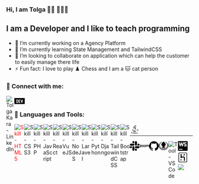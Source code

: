 ### Hi, I am Tolga 👋🏻 👨🏻‍💻

## I am a Developer and I like to teach programming

- 🔭 I’m currently working on a Agency Platform
- 🌱 I’m currently learning State Management and TailwindCSS
- 👯 I’m looking to collaborate on application which can help the customer to easily manage there life
- ⚡ Fun fact: I love to play ♟️ Chess and I am a 🐱 cat person

### 💬 Connect with me:

[<img align="left" alt="Tolga Kara - LinkedIn" width="22px" src="https://simpleicons.org/icons/linkedin.svg" />][linkedin]
[<img align="left" src="images/dev-dot-to.svg" alt="Tolga Kara's DEV Profile" width="28px" />][devto]

<br>

### 🧰 Languages and Tools:

[<img align="left" style="color:red;margin-bottom: 5px" alt="Skill - HTML5" width="26px" src="https://simpleicons.org/icons/html5.svg" />][github]

[<img align="left" style="margin-bottom: 5px" alt="Skill - CSS3" width="26px" src="https://simpleicons.org/icons/css3.svg" />][github]

[<img align="left" style="margin-bottom: 5px" alt="Skill - PHP" width="26px" src="https://simpleicons.org/icons/php.svg" />][github]

[<img align="left" style="margin-bottom: 5px" alt="Skill - JavaScript" width="26px" src="https://simpleicons.org/icons/javascript.svg" />][github]

[<img align="left"  style="margin-bottom: 5px" alt="Skill - React" width="26px" src="https://simpleicons.org/icons/react.svg" />][github]

[<img align="left" style="margin-bottom: 5px" alt="Skill - VueJS" width="26px" src="https://simpleicons.org/icons/vue-dot-js.svg" />][github]

[<img align="left" style="margin-bottom: 5px" alt="Skill - NodeJS" width="26px" src="https://simpleicons.org/icons/node-dot-js.svg" />][github]

[<img align="left" style="margin-bottom: 5px" alt="Skill - Laravel" width="26px" src="https://simpleicons.org/icons/laravel.svg" />][github]

[<img align="left"  style="margin-bottom: 5px" alt="Skill - Python" width="26px" src="https://simpleicons.org/icons/python.svg" />][github]

[<img align="left"  style="margin-bottom: 5px" alt="Skill - Django" width="26px" src="https://simpleicons.org/icons/django.svg" />][github]

[<img align="left" style="margin-bottom: 5px" alt="Skill - TailwindCSS" width="26px" src="https://simpleicons.org/icons/tailwindcss.svg" />][github]

[<img align="left" style="margin-bottom: 5px" alt="Skill - Bootstrap" width="26px" src="https://simpleicons.org/icons/bootstrap.svg" />][github]

[<img align="left" style="margin-bottom: 5px" alt="Skill - Java" width="26px" src="images/java.svg" />][github]
<br>

---

[<img align="left" style="margin-bottom: 5px" alt="Tool - Slack" width="26px" src="images/slack.svg" style="fill:#4A154B;" />][github]

[<img align="left" style="margin-bottom: 5px" alt="Tool - Zoom" width="26px" src="images/zoom.svg" />][github]

[<img align="left" style="margin-bottom: 5px" alt="Tool - Github" width="26px" src="images/github.svg" />][github]

[<img align="left" style="margin-bottom: 5px" alt="Tool - Gitkraken" width="26px" src="images/gitkraken.svg" />][github]

[<img align="left" style="margin-bottom: 5px" alt="Tool - VSCode" width="26px" src="https://simpleicons.org/icons/visualstudiocode.svg" />][github]

[<img align="left" style="margin-bottom: 5px" alt="Tool - Webstorm" width="26px" src="images/webstorm.svg" />][github]

[<img align="left" style="margin-bottom: 5px" alt="Tool - Heroku" width="26px" src="images/heroku.svg" />][github]

<img src="https://raw.githubusercontent.com/TolgaKara/tolgakara/master/tags.svg" width="auto" height="auto">

[linkedin]: https://www.linkedin.com/in/tolgakara/
[github]: https://github.com/TolgaKara
[devto]: https://dev.to/tolgakara
